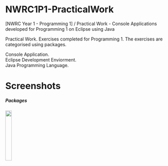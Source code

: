 # NWRC1P1-PracticalWork
[NWRC Year 1 - Programming 1] / Practical Work - Console Applications developed for Programming 1 on Eclipse using Java

Practical Work. Exercises completed for Programming 1. The exercises are categorised using packages.

Console Application.<br/>
Eclipse Development Enviorment.<br/>
Java Programming Language.

# Screenshots

##### Packages
<img src="https://user-images.githubusercontent.com/91070226/153900258-4336b43e-252f-43fe-ac28-297da9ac3091.png" width="20%"><br/><br/>
